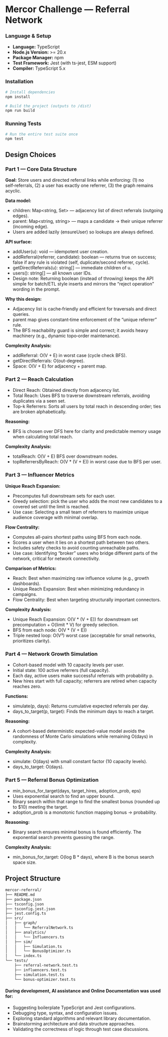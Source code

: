 # Mercor Challenge — Referral Network

### Language & Setup
- **Language:** TypeScript
- **Node.js Version:** >= 20.x
- **Package Manager:** npm
- **Test Framework:** Jest (with ts-jest, ESM support)
- **Compiler:** TypeScript 5.x

### Installation
```bash
# Install dependencies
npm install

# Build the project (outputs to /dist)
npm run build
```

### Running Tests
```bash
# Run the entire test suite once
npm test
```

## Design Choices
### Part 1 — Core Data Structure

**Goal:** Store users and directed referral links while enforcing: (1) no self‑referrals, (2) a user has exactly one referrer, (3) the graph remains acyclic.

**Data model:**
- children: Map<string, Set<string>> — adjacency list of direct referrals (outgoing edges).
- parent: Map<string, string> — maps a candidate → their unique referrer (incoming edge).
- Users are added lazily (ensureUser) so lookups are always defined.

**API surface:**
- addUser(u): void — idempotent user creation.
- addReferral(referrer, candidate): boolean — returns true on success; false if any rule is violated (self, duplicate/second referrer, cycle).
- getDirectReferrals(u): string[] — immediate children of u.
- users(): string[] — all known user IDs.
- Design note: Returning boolean (instead of throwing) keeps the API simple for batch/ETL style inserts and mirrors the “reject operation” wording in the prompt.

**Why this design:**
- Adjacency list is cache‑friendly and efficient for traversals and direct queries.
- parent map gives constant‑time enforcement of the “unique referrer” rule.
- The BFS reachability guard is simple and correct; it avoids heavy machinery (e.g., dynamic topo‑order maintenance).

**Complexity Analysis:**
- addReferral: O(V + E) in worst case (cycle check BFS).
- getDirectReferrals: O(out-degree).
- Space: O(V + E) for adjacency + parent map.


### Part 2 — Reach Calculation

- Direct Reach: Obtained directly from adjacency list.
- Total Reach: Uses BFS to traverse downstream referrals, avoiding duplicates via a seen set.
- Top-k Referrers: Sorts all users by total reach in descending order; ties are broken alphabetically.

**Reasoning:**
- BFS is chosen over DFS here for clarity and predictable memory usage when calculating total reach.

**Complexity Analysis:**
- totalReach: O(V + E) BFS over downstream nodes.
- topReferrersByReach: O(V * (V + E)) in worst case due to BFS per user.

### Part 3 — Influencer Metrics

**Unique Reach Expansion:**
- Precomputes full downstream sets for each user.
- Greedy selection: pick the user who adds the most new candidates to a covered set until the limit is reached.
- Use case: Selecting a small team of referrers to maximize unique audience coverage with minimal overlap.

**Flow Centrality:**
- Computes all-pairs shortest paths using BFS from each node.
- Scores a user when it lies on a shortest path between two others.
- Includes safety checks to avoid counting unreachable paths.
- Use case: Identifying “broker” users who bridge different parts of the network, critical for network connectivity.

**Comparison of Metrics:**
- Reach: Best when maximizing raw influence volume (e.g., growth dashboards).
- Unique Reach Expansion: Best when minimizing redundancy in campaigns.
- Flow Centrality: Best when targeting structurally important connectors.

**Complexity Analysis:**
- Unique Reach Expansion: O(V * (V + E)) for downstream set precomputation + O(limit * V) for greedy selection.
- BFS from each node: O(V * (V + E))
- Triple nested loop: O(V³) worst case (acceptable for small networks, prioritizes clarity).

### Part 4 — Network Growth Simulation

- Cohort-based model with 10 capacity levels per user.
- Initial state: 100 active referrers (full capacity).
- Each day, active users make successful referrals with probability p.
- New hires start with full capacity; referrers are retired when capacity reaches zero.

**Functions:**
- simulate(p, days): Returns cumulative expected referrals per day.
- days_to_target(p, target): Finds the minimum days to reach a target.

**Reasoning:**
- A cohort-based deterministic expected-value model avoids the randomness of Monte Carlo simulations while remaining O(days) in complexity.

**Complexity Analysis:**
- simulate: O(days) with small constant factor (10 capacity levels).
- days_to_target: O(days).

### Part 5 — Referral Bonus Optimization

- min_bonus_for_target(days, target_hires, adoption_prob, eps)
- Uses exponential search to find an upper bound.
- Binary search within that range to find the smallest bonus (rounded up to $10) meeting the target.
- adoption_prob is a monotonic function mapping bonus → probability.

**Reasoning:**
- Binary search ensures minimal bonus is found efficiently. The exponential search prevents guessing the range.

**Complexity Analysis:**
- min_bonus_for_target: O(log B * days), where B is the bonus search space size.

## Project Structure
```bash
mercor-referral/
├── README.md
├── package.json
├── tsconfig.json
├── tsconfig.jest.json
├── jest.config.ts
├── src/
│   ├── graph/
│   │   └── ReferralNetwork.ts
│   ├── analytics/
│   │   └── Influencers.ts
│   ├── sim/
│   │   ├── Simulation.ts
│   │   └── BonusOptimizer.ts
│   └── index.ts
└── tests/
    ├── referral-network.test.ts
    ├── influencers.test.ts
    ├── simulation.test.ts
    └── bonus-optimizer.test.ts

```

#### During development, AI assistance and Online Documentation was used for:
- Suggesting boilerplate TypeScript and Jest configurations.
- Debugging type, syntax, and configuration issues.
- Exploring standard algorithms and relevant library documentation.
- Brainstorming architecture and data structure approaches.
- Validating the correctness of logic through test case discussions.